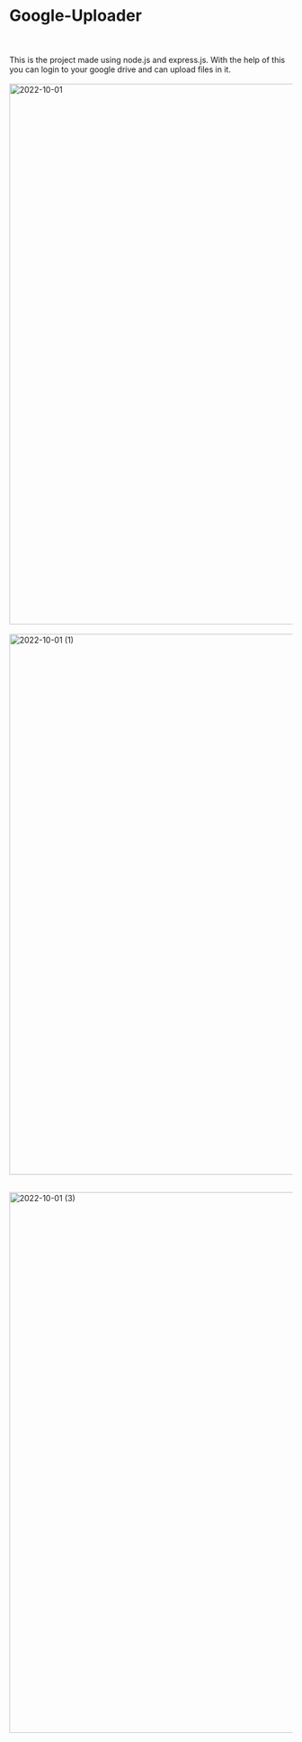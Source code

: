 # Google-Uploader<br><br>
This is the project made using node.js and express.js. With the help of this you can login to your google drive and can upload files in it. <br><br>
<img width="960" alt="2022-10-01" src="https://user-images.githubusercontent.com/96379277/193396131-7f9e1087-9662-415f-abce-602baeb71a41.png"><br><br>
<img width="960" alt="2022-10-01 (1)" src="https://user-images.githubusercontent.com/96379277/193396136-4f70937d-3cfd-42ba-9135-cd1a00786006.png"><br><br>

<img width="960" alt="2022-10-01 (3)" src="https://user-images.githubusercontent.com/96379277/193396600-7c8b0fa4-9168-4315-8931-271b7d269a6f.png">
